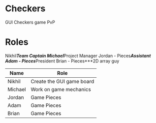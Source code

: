 Checkers
========

GUI Checkers game PvP

Roles
=====

Nikhil***Team Captain
Michael***Project Manager
Jordan - Pieces***Assistant
Adam - Pieces***President
Brian - Pieces***2D array guy

| Name | Role  |
| ------------- | ----------- |
| Nikhil     | Create the GUI game board|
| Michael    | Work on game mechanics     |
| Jordan     | Game Pieces        |
| Adam       | Game Pieces        |
| Brian      | Game Pieces        |
